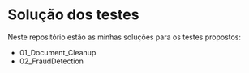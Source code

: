 # Solução dos testes

Neste repositório estão as minhas soluções para os testes propostos:

- 01_Document_Cleanup
- 02_FraudDetection